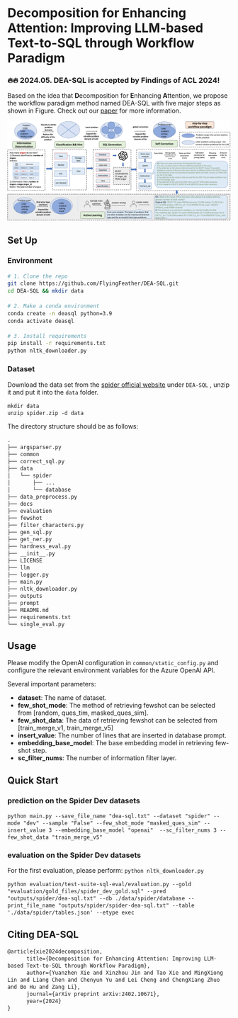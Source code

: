 # Decomposition for Enhancing Attention: Improving LLM-based Text-to-SQL through Workflow Paradigm

### 🔥🔥 2024.05. DEA-SQL is accepted by Findings of ACL 2024!

Based on the idea that **D**ecomposition for **E**nhancing **A**ttention, we propose the workflow paradigm method named DEA-SQL with five major steps as shown in Figure. Check out our [paper](https://arxiv.org/abs/2402.10671) for more information.


![model](./docs/model.png)

## Set Up

### Environment

```bash
# 1. Clone the repo
git clone https://github.com/FlyingFeather/DEA-SQL.git
cd DEA-SQL && mkdir data

# 2. Make a conda environment
conda create -n deasql python=3.9
conda activate deasql

# 3. Install requirements
pip install -r requirements.txt
python nltk_downloader.py
```


### Dataset

Download the data set from the [spider official website](https://yale-lily.github.io/spider) under `DEA-SQL` , unzip it and put it into the `data` folder. 

```
mkdir data
unzip spider.zip -d data
```

The directory structure should be as follows:

```
.
├── argsparser.py
├── common
├── correct_sql.py
├── data
│   └── spider
│		├── ...
│		└── database
├── data_preprocess.py
├── docs
├── evaluation
├── fewshot
├── filter_characters.py
├── gen_sql.py
├── get_ner.py
├── hardness_eval.py
├── __init__.py
├── LICENSE
├── llm
├── logger.py
├── main.py
├── nltk_downloader.py
├── outputs
├── prompt
├── README.md
├── requirements.txt
└── single_eval.py
```


## Usage
Please modify the OpenAI configuration in `common/static_config.py` and configure the relevant environment variables for the Azure OpenAI API.

Several important parameters:
- **dataset**: The name of dataset.
- **few_shot_mode**: The method of retrieving fewshot can be selected from [random, ques_tim, masked_ques_sim].
- **few_shot_data**: The data of retrieving fewshot can be selected from [train_merge_v1, train_merge_v5]
- **insert_value**: The number of lines that are inserted in database prompt.
- **embedding_base_model**: The base embedding model in retrieving few-shot step.
- **sc_filter_nums**: The number of information filter layer.

## Quick Start

### prediction on the Spider Dev datasets
```
python main.py --save_file_name "dea-sql.txt" --dataset "spider" --mode "dev" --sample "False" --few_shot_mode "masked_ques_sim" --insert_value 3 --embedding_base_model "openai"  --sc_filter_nums 3 --few_shot_data "train_merge_v5"
```

### evaluation on the Spider Dev datasets
For the first evaluation, please perform: `python nltk_downloader.py`

```
python evaluation/test-suite-sql-eval/evaluation.py --gold "evaluation/gold_files/spider_dev_gold.sql" --pred "outputs/spider/dea-sql.txt" --db ./data/spider/database --print_file_name "outputs/spider/spider-dea-sql.txt" --table './data/spider/tables.json' --etype exec
```

## Citing DEA-SQL

```
@article{xie2024decomposition,
      title={Decomposition for Enhancing Attention: Improving LLM-based Text-to-SQL through Workflow Paradigm}, 
      author={Yuanzhen Xie and Xinzhou Jin and Tao Xie and MingXiong Lin and Liang Chen and Chenyun Yu and Lei Cheng and ChengXiang Zhuo and Bo Hu and Zang Li},
      journal={arXiv preprint arXiv:2402.10671},
      year={2024}
}
```
